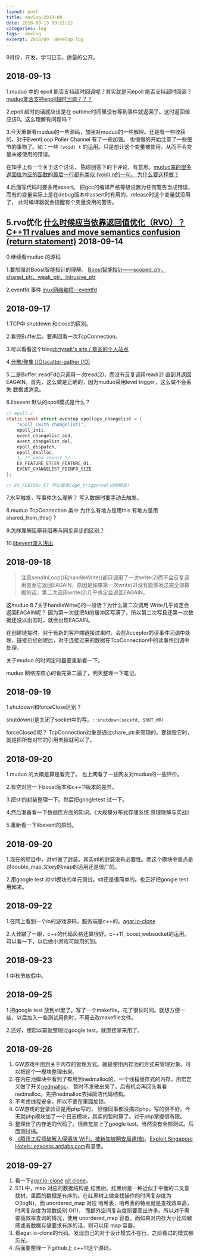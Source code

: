 ```yaml
---
layout: post
title: devlog-2018-09
date: 2018-09-13 09:21:12
categories: log
tags:  devlog
excerpt: 2018/09  develop log
---
```


9月份，开发，学习日志，适量的公开。 

2018-09-13
------

1.muduo 中的 epoll 能否支持超时回调呢？其实就是问epoll 能否支持超时回调？[muduo能否支持epoll超时回调？？？](https://github.com/chenshuo/muduo/issues/337)

2.epoll 超时的话就应该是在 outtime时间里没有等到事件就返回了。这时返回值应该0。这么理解有问题吗？

3.今天重新看muduo的一些源码，加强对muduo的一些解理。还是有一些收获的。对于EventLoop Poller Channel 有了一些加强。
  也慢慢的开始注意了一些细节的事物了。如：一些 `(void) t` 的运用。只是想让这个变量被使用。从而不会变量未被使用的错误。
 
 在知乎上有一个关于这个讨论， 陈硕回答下的下评论，有意思。[muduo库的很多返回值为空的函数的最后一行都有类似 (void) n的一句， 为什么要这样做？](https://www.zhihu.com/question/24311085)

4.后面写代码时要多用assert。 把gcc的编译严格等级设置为任何警告当成错误，而有的变量实际上是在debug版本中assert时有用的，release时这个变量就没用了， 此时编译器就会提醒有个变量没用的警告。

5.rvo优化  [什么时候应当依靠返回值优化（RVO）？](https://www.zhihu.com/question/27000013)
[C++11 rvalues and move semantics confusion (return statement)](https://stackoverflow.com/questions/4986673/c11-rvalues-and-move-semantics-confusion-return-statement?lq=1)
 2018-09-14
------

0.继续看muduo 的源码

1.要加强对Boost智能指针的理解。 [Boost智能指针——scoped_ptr、shared_ptr、weak_ptr、intrusive_ptr](https://blog.csdn.net/yockie/article/details/8840205)

2.eventfd 事件 [inux网络编程--eventfd](https://blog.csdn.net/majianfei1023/article/details/51199702)

2018-09-17
------

1.TCP中 shutdown 和close的区别。

2.看完Buffer后，要再回看一次TcpConnection。

3.可以看看这个blog[dirtysalt's site / 章炎的个人站点](https://dirtysalt.github.io/html/index.html)

4.[分散/聚集 I/O(scatter-gather I/O)](https://blog.csdn.net/u012432778/article/details/47323805)

5.二是Buffer::readFd()只调用一次read(2)，而没有反复调用read(2) 直到其返回EAGAIN。首先，这么做是正确的，因为muduo采用level trigger，这么做不会丢失 数据或消息。

6.libevent 默认的epoll模式是什么？
```c
// epoll.c 
static const struct eventop epollops_changelist = {
	"epoll (with changelist)",
	epoll_init,
	event_changelist_add,
	event_changelist_del,
	epoll_dispatch,
	epoll_dealloc,
	1, /* need reinit */
	EV_FEATURE_ET|EV_FEATURE_O1,
	EVENT_CHANGELIST_FDINFO_SIZE
};

// EV_FEATURE_ET 可以看是Edge_triggered(边缘触发)
```
7.水平触发，写事件怎么理解？ 写入数据时要手动去触发。

8.muduo TcpConnection 类中 为什么有地方是用this 有地方是用shared_from_this()？

9.[怎样理解阻塞非阻塞与同步异步的区别？](https://www.zhihu.com/question/19732473/answer/26091478)

10.[libevent深入浅出](https://aceld.gitbooks.io/libevent/content/)

2018-09-18
------

>注意sendInLoop()和handleWrite()都只调用了一次write(2)而不会反复调用直至它返回EAGAIN，原因是如果第一次write(2)没有能够发送完全部数据的话，第二次调用write(2)几乎肯定会返回EAGAIN。

这muduo 8.7关于handleWrite()的一段话？为什么第二次调用 Write几乎肯定会返回EAGAIN呢？ 因为第一次就把fd的缓冲区写满了，所以第二次写且还第一次数据还没以出去时，就会出现EAGAIN。

在创建链接时，对于有新的客户端链接过来时，会在Acceptor的读事件回调中处理，链接已经创建后，对于连接过来的数据在TcpConnection中的读事件回调中处理。 

关于muduo 的时间定时器要重新看一下。

muduo 网络库核心的看完第二遍了，明天整理一下笔记。

2018-09-19
------

1.shutdown和forceClose区别 ?

shutdown()是关闭了socket中的写。`::shutdown(sockfd, SHUT_WR)`

forceClose()呢？ TcpConnection对象是通过share_ptr来管理的。要销毁它时，就是把所有对它的引用去掉就可以了。

2018-09-20
------

1.muduo 的大概是算是看完了。 也上网看了一些网友对muduo的一些评价。 

2.有空对应一下boost版本和c++11版本的差异。

3.把stl的封装整理一下。然后把googletest 试一下。

4.然后准备看一下数据库方面的知识。《大规模分布式存储系统 原理理解与实战》

5.重新看一下libevent的原码。


2018-09-20
------

1.现在的项目中，对stl做了封装。其实stl的封装没有必要性。而这个模块中重点是对double_map.又key的map的运用还是很广的。

2.用google test 对stl模块的单元测试。stl还是很简单的。也正好把google test 用起来。

2018-09-22
------

1.在网上看到一个io的游戏源码，服务端是c++的。[agar.io-clone](https://github.com/WaeCo/agar.io-clone)  

2.大致瞄了一眼，c++的代码风格还算很好。c++11, boost,websocket的运用。可以看一下，以后做小游戏可能用的到。

2018-09-23
------

1.中秋节放假中。

2018-09-25
------

1.把google test 放到stl里了。写了一个makefile。花了很长时间。就想方便一些，以后加入一些测试用例时，不用去改makefile文件。

2.还好，想起以前就整理过google test。就直接拿来用了。

2018-09-26
------

1. GW游戏中用到关于内存的管理方式。就是使用内存池的方式来管理对象。可以把这个一模块整理出来。 
2. 在内在池模块中看到了有用到nedmalloc的。一个线程缓存式的内存，用宏定义做了开关[nedmalloc](http://www.nedprod.com/programs/portable/nedmalloc/)。
   暂时不发散出来了。后有机会再回头看看nedmalloc。先把nedmalloc去掉简洁代码结构。
3. 不考虑线程安全，所以不要在里面加锁。
4. GW游戏的登录验证是用php写的， 好像同事都没搞过php。写的很不好。今天就php模块加了一个日志模块，其实的暂时算了。对于php掌握很有限。
5. 整理出了内存池的代码了。很自觉加上了google test。当然没有全部测试。后面测试搞。
6. [《腾讯工程师破解入侵酒店 WiFi，被新加坡网安局逮捕》](https://mp.weixin.qq.com/s/m2YiRyzNSzi9NpWr9ODrwg)。[Exploit Singapore Hotels: ezxcess.antlabs.com](https://hk.saowen.com/a/6e3d908180fb701992fb60035e2a9fcdf8b1b52268516ae75882add040bd39d1)有意思。

2018-09-27
------

1. 看一下[agar.io-clone](https://github.com/WaeCo/agar.io-clone) [git clone](https://github.com/WaeCo/agar.io-clone.git)。
2. STL中，map 对应的数据结构是 红黑树。红黑树是一种近似于平衡的二叉查找树，里面的数据是有序的。在红黑树上做查找操作的时间复杂度为 O(logN)。而 unordered_map 对应 哈希表，哈希表的特点就是查找效率高，时间复杂度为常数级别 O(1)， 而额外空间复杂度则要高出许多。所以对于需要高效率查询的情况，使用 unordered_map 容器。而如果对内存大小比较敏感或者数据存储要求有序的话，则可以用 map 容器。
3. 看agar.io-clone的代码。发现自己的对于设计模式不在行。之前看过的模式都忘光。
4. 后面要整理一下github上 c++11这个源码。
